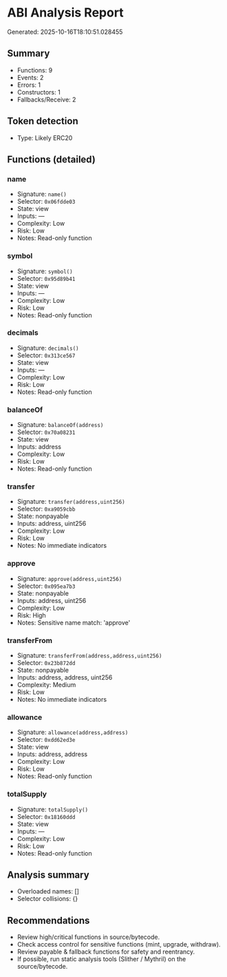 # ABI Analysis Report

Generated: 2025-10-16T18:10:51.028455

## Summary

- Functions: 9
- Events: 2
- Errors: 1
- Constructors: 1
- Fallbacks/Receive: 2

## Token detection

- Type: Likely ERC20

## Functions (detailed)

### name
- Signature: `name()`
- Selector: `0x06fdde03`
- State: view
- Inputs: —
- Complexity: Low
- Risk: Low
- Notes: Read-only function

### symbol
- Signature: `symbol()`
- Selector: `0x95d89b41`
- State: view
- Inputs: —
- Complexity: Low
- Risk: Low
- Notes: Read-only function

### decimals
- Signature: `decimals()`
- Selector: `0x313ce567`
- State: view
- Inputs: —
- Complexity: Low
- Risk: Low
- Notes: Read-only function

### balanceOf
- Signature: `balanceOf(address)`
- Selector: `0x70a08231`
- State: view
- Inputs: address
- Complexity: Low
- Risk: Low
- Notes: Read-only function

### transfer
- Signature: `transfer(address,uint256)`
- Selector: `0xa9059cbb`
- State: nonpayable
- Inputs: address, uint256
- Complexity: Low
- Risk: Low
- Notes: No immediate indicators

### approve
- Signature: `approve(address,uint256)`
- Selector: `0x095ea7b3`
- State: nonpayable
- Inputs: address, uint256
- Complexity: Low
- Risk: High
- Notes: Sensitive name match: 'approve'

### transferFrom
- Signature: `transferFrom(address,address,uint256)`
- Selector: `0x23b872dd`
- State: nonpayable
- Inputs: address, address, uint256
- Complexity: Medium
- Risk: Low
- Notes: No immediate indicators

### allowance
- Signature: `allowance(address,address)`
- Selector: `0xdd62ed3e`
- State: view
- Inputs: address, address
- Complexity: Low
- Risk: Low
- Notes: Read-only function

### totalSupply
- Signature: `totalSupply()`
- Selector: `0x18160ddd`
- State: view
- Inputs: —
- Complexity: Low
- Risk: Low
- Notes: Read-only function

## Analysis summary

- Overloaded names: []
- Selector collisions: {}

## Recommendations

- Review high/critical functions in source/bytecode.
- Check access control for sensitive functions (mint, upgrade, withdraw).
- Review payable & fallback functions for safety and reentrancy.
- If possible, run static analysis tools (Slither / Mythril) on the source/bytecode.
